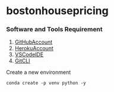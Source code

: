 # bostonhousepricing

### Software and Tools Requirement

1. [GitHubAccount](https://github.com)
2. [HerokuAccount](https://heroku.com)
3. [VSCodeIDE](https://code.visualstudio.com)
4. [GitCLI](https://git-scm.com/downloads)

Create a new environment
```
conda create -p venv python -y
```
